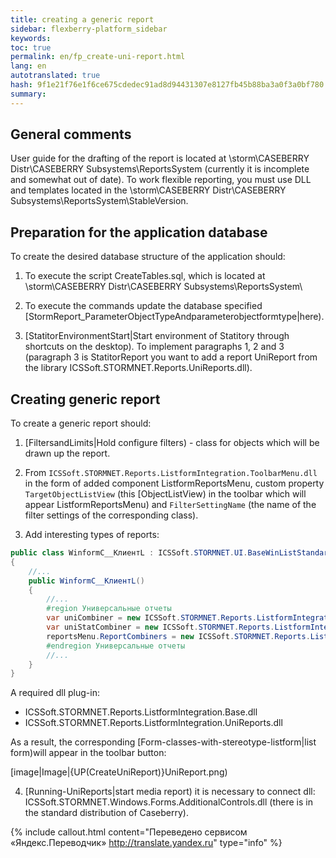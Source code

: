 ```yaml
--- 
title: creating a generic report 
sidebar: flexberry-platform_sidebar 
keywords: 
toc: true 
permalink: en/fp_create-uni-report.html 
lang: en 
autotranslated: true 
hash: 9f1e21f76e1f6ce675cdedec91ad8d94431307e8127fb45b88ba3a0f3a0bf780 
summary: 
--- 
```


## General comments 

User guide for the drafting of the report is located at \\storm\CASEBERRY Distr\CASEBERRY Subsystems\ReportsSystem (currently it is incomplete and somewhat out of date). 
To work flexible reporting, you must use DLL and templates located in the \\storm\CASEBERRY Distr\CASEBERRY Subsystems\ReportsSystem\StableVersion. 

## Preparation for the application database 

To create the desired database structure of the application should: 

1. To execute the script CreateTables.sql, which is located at \\storm\CASEBERRY Distr\CASEBERRY Subsystems\ReportsSystem\ 

2. To execute the commands update the database specified [StormReport_ParameterObjectTypeAndparameterobjectformtype|here). 

3. [StatitorEnvironmentStart|Start environment of Statitory through shortcuts on the desktop). To implement paragraphs 1, 2 and 3 (paragraph 3 is StatitorReport you want to add a report UniReport from the library ICSSoft.STORMNET.Reports.UniReports.dll). 


## Creating generic report 

To create a generic report should: 

1. [FiltersandLimits|Hold configure filters) - class for objects which will be drawn up the report. 

2. From `ICSSoft.STORMNET.Reports.ListformIntegration.ToolbarMenu.dll` in the form of added component ListformReportsMenu, custom property `TargetObjectListView` (this [ObjectListView) in the toolbar which will appear ListformReportsMenu) and `FilterSettingName` (the name of the filter settings of the corresponding class). 

3. Add interesting types of reports: 
``` csharp
public class WinformC__КлиентL : ICSSoft.STORMNET.UI.BaseWinListStandard, IIS.TryFilter.DPDIC__КлиентL
{
	//... 
	public WinformC__КлиентL()
	{
		//... 
		#region Универсальные отчеты
		var uniCombiner = new ICSSoft.STORMNET.Reports.ListformIntegration.UniReports.UniListReportCombiner { ReportsTitle = A "universal records" };
		var uniStatCombiner = new ICSSoft.STORMNET.Reports.ListformIntegration.UniReports.UniStatListReportCombiner { ReportsTitle = "Statistical reports" };
		reportsMenu.ReportCombiners = new ICSSoft.STORMNET.Reports.ListformIntegration.Base.IListReportCombiner[) { uniCombiner, uniStatCombiner };
		#endregion Универсальные отчеты
		//... 
	}	
}
``` 
A required dll plug-in: 
* ICSSoft.STORMNET.Reports.ListformIntegration.Base.dll 
* ICSSoft.STORMNET.Reports.ListformIntegration.UniReports.dll 

As a result, the corresponding [Form-classes-with-stereotype-listform|list form)will appear in the toolbar button: 

[image|Image|{UP(CreateUniReport)}UniReport.png) 

4. [Running-UniReports|start media report) it is necessary to connect dll: ICSSoft.STORMNET.Windows.Forms.AdditionalControls.dll (there is in the standard distribution of Caseberry). 













{% include callout.html content="Переведено сервисом «Яндекс.Переводчик» <http://translate.yandex.ru>" type="info" %}